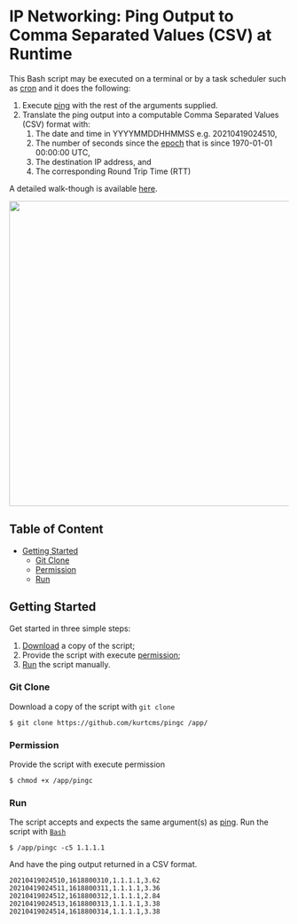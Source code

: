 # IP Networking: Ping Output to Comma Separated Values (CSV) at Runtime

This Bash script may be executed on a terminal or by a task scheduler such as [cron](https://crontab.guru/) and it does the following:

1. Execute [ping](https://linux.die.net/man/8/ping) with the rest of the arguments supplied.
2. Translate the ping output into a computable Comma Separated Values (CSV) format with:
   1. The date and time in YYYYMMDDHHMMSS e.g. 20210419024510,
   2. The number of seconds since the [epoch](https://linux.die.net/man/1/date) that is since 1970-01-01 00:00:00 UTC,
   3. The destination IP address, and
   4. The corresponding Round Trip Time (RTT)

A detailed walk-though is available [here](https://kurtcms.org/networking-ping-output-to-comma-separated-values-csv-at-runtime/).

<img src="https://kurtcms.org/git/pingc/pingc-screenshot.png" width="550">

## Table of Content

- [Getting Started](#getting-started)
  - [Git Clone](#git-clone)
  - [Permission](#permission)
  - [Run](#run)

## Getting Started

Get started in three simple steps:

1. [Download](#git-clone) a copy of the script;
2. Provide the script with execute [permission](#permission);
3. [Run](#run) the script manually.

### Git Clone

Download a copy of the script with `git clone`

```shell
$ git clone https://github.com/kurtcms/pingc /app/
```

### Permission

Provide the script with execute permission

```shell
$ chmod +x /app/pingc
```

### Run

The script accepts and expects the same argument(s) as [ping](https://linux.die.net/man/8/ping). Run the script with [`Bash`](https://github.com/python/cpython)

```shell
$ /app/pingc -c5 1.1.1.1
```

And have the ping output returned in a CSV format.

```
20210419024510,1618800310,1.1.1.1,3.62
20210419024511,1618800311,1.1.1.1,3.36
20210419024512,1618800312,1.1.1.1,2.84
20210419024513,1618800313,1.1.1.1,3.38
20210419024514,1618800314,1.1.1.1,3.38
```
